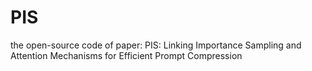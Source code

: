 # PIS
the open-source code of paper: PIS: Linking Importance Sampling and Attention Mechanisms for Efficient Prompt Compression
